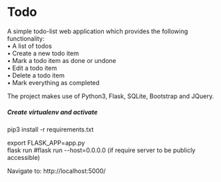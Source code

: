 # Todo

A simple todo-list web application which provides the following functionality:  
• A list of todos  
• Create a new todo item  
• Mark a todo item as done or undone  
• Edit a todo item  
• Delete a todo item  
• Mark everything as completed  

The project makes use of Python3, Flask, SQLite, Bootstrap and JQuery.

##### Create virtualenv and activate

pip3 install -r requirements.txt

export FLASK_APP=app.py  
flask run  #flask run --host=0.0.0.0 (if require server to be publicly accessible)  

Navigate to: http://localhost:5000/

